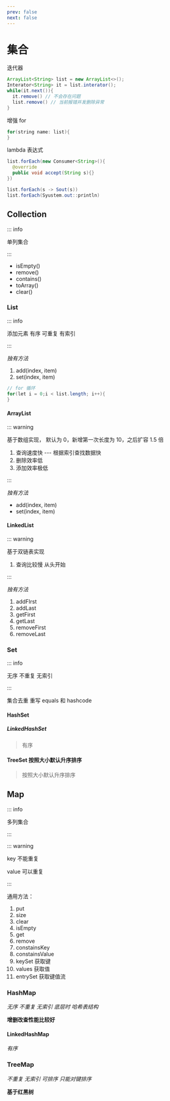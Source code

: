 ```yaml
---
prev: false
next: false
---
```

# 集合

迭代器

```java
ArrayList<String> list = new ArrayList<>();
Interator<String> it = list.interator();
while(it.next()){
  it.remove() // 不会存在问题
  list.remove() // 当前报错并发删除异常
}
```

增强 for

```java
for(string name: list){
}
```

lambda 表达式

```java
list.forEach(new Consumer<String>(){
  @override
  public void accept(String s){}
})

list.forEach(s -> Sout(s))
list.forEach(Syustem.out::println)
```

## Collection

::: info

单列集合

:::

* isEmpty()
* remove()
* contains()
* toArray()
* clear()

### List

::: info

添加元素 有序 可重复 有索引

:::

*独有方法*

1. add(index, item)
2. set(index, item)

```java
// for 循环
for(let i = 0;i < list.length; i++){
}
```

#### ArrayList

::: warning

基于数组实现， 默认为 0，新增第一次长度为 10，之后扩容 1.5 倍

1. 查询速度快 --- 根据索引查找数据快
2. 删除效率低
3. 添加效率极低

:::

*独有方法*

* add(index, item)
* set(index, item)

#### LinkedList

::: warning

基于双链表实现

1. 查询比较慢 从头开始

:::

*独有方法*

1. addFIrst
2. addLast
3. getFirst
4. getLast
5. removeFirst
6. removeLast

### Set

::: info

无序 不重复 无索引

:::


集合去重 重写 equals 和 hashcode


#### HashSet

##### LinkedHashSet

> 有序

#### TreeSet 按照大小默认升序排序

> 按照大小默认升序排序

## Map

::: info

多列集合

:::

::: warning

key 不能重复

value 可以重复

:::

通用方法：

1. put
2. size
3. clear
4. isEmpty
5. get
6. remove
7. constainsKey
8. constainsValue
9. keySet 获取键
10. values 获取值
11. entrySet 获取键值流

### HashMap

*无序 不重复 无索引 底层时 哈希表结构*

**增删改查性能比较好**

#### LinkedHashMap

*有序*

### TreeMap

*不重复 无索引 可排序 只能对键排序*

**基于红黑树**

###
